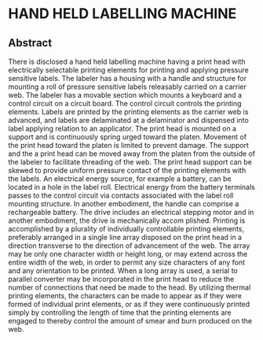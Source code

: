 # HAND HELD LABELLING MACHINE

## Abstract
There is disclosed a hand held labelling machine having a print head with electrically selectable printing elements for printing and applying pressure sensitive labels. The labeler has a housing with a handle and structure for mounting a roll of pressure sensitive labels releasably carried on a carrier web. The labeler has a movable section which mounts a keyboard and a control circuit on a circuit board. The control circuit controls the printing elements. Labels are printed by the printing elements as the carrier web is advanced, and labels are delaminated at a delaminator and dispensed into label applying relation to an applicator. The print head is mounted on a support and is continuously spring urged toward the platen. Movement of the print head toward the platen is limited to prevent damage. The support and the a print head can be moved away from the platen from the outside of the labeler to facilitate threading of the web. The print head support can be skewed to provide uniform pressure contact of the printing elements with the labels. An electrical energy source, for example a battery, can be located in a hole in the label roll. Electrical energy from the battery terminals passes to the control circuit via contacts associated with the label roll mounting structure. In another embodiment, the handle can comprise a rechargeable battery. The drive includes an electrical stepping motor and in another embodiment, the drive is mechanically accom plished. Printing is accomplished by a plurality of individually controllable printing elements, preferably arranged in a single line array disposed on the print head in a direction transverse to the direction of advancement of the web. The array may be only one character width or height long, or may extend across the entire width of the web, in order to permit any size characters of any font and any orientation to be printed. When a long array is used, a serial to parallel converter may be incorporated in the print head to reduce the number of connections that need be made to the head. By utilizing thermal printing elements, the characters can be made to appear as if they were formed of individual print elements, or as if they were continuously printed simply by controlling the length of time that the printing elements are engaged to thereby control the amount of smear and burn produced on the web.